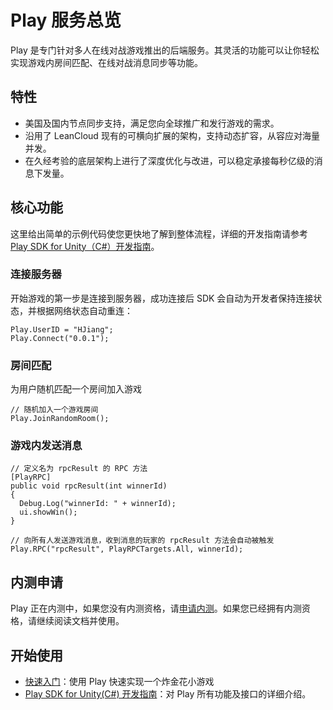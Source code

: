 # Play 服务总览
Play 是专门针对多人在线对战游戏推出的后端服务。其灵活的功能可以让你轻松实现游戏内房间匹配、在线对战消息同步等功能。

## 特性
* 美国及国内节点同步支持，满足您向全球推广和发行游戏的需求。
* 沿用了 LeanCloud 现有的可横向扩展的架构，支持动态扩容，从容应对海量并发。
* 在久经考验的底层架构上进行了深度优化与改进，可以稳定承接每秒亿级的消息下发量。


## 核心功能
这里给出简单的示例代码使您更快地了解到整体流程，详细的开发指南请参考 [Play SDK for Unity（C#）开发指南](play-unity.html)。


### 连接服务器

开始游戏的第一步是连接到服务器，成功连接后 SDK 会自动为开发者保持连接状态，并根据网络状态自动重连：

```
Play.UserID = "HJiang";
Play.Connect("0.0.1");
```

### 房间匹配
为用户随机匹配一个房间加入游戏

```
// 随机加入一个游戏房间
Play.JoinRandomRoom();
```

### 游戏内发送消息

```
// 定义名为 rpcResult 的 RPC 方法
[PlayRPC]
public void rpcResult(int winnerId) 
{
  Debug.Log("winnerId: " + winnerId);
  ui.showWin();
}
```

```
// 向所有人发送游戏消息，收到消息的玩家的 rpcResult 方法会自动被触发
Play.RPC("rpcResult", PlayRPCTargets.All, winnerId);

```

## 内测申请

Play 正在内测中，如果您没有内测资格，请[申请内测](https://jinshuju.net/f/VxOfsR)。如果您已经拥有内测资格，请继续阅读文档并使用。

## 开始使用

* [快速入门](play-unity-demo.html)：使用 Play 快速实现一个炸金花小游戏
* [Play SDK for Unity(C#) 开发指南](play-unity.html)：对 Play 所有功能及接口的详细介绍。
